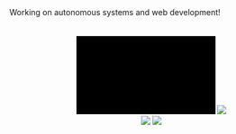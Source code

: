 <div align="left">  
  Working on autonomous systems and web development!
</div>
<br />
<br />
<div align="center">
  <div class="row">
    <img src="https://github.com/winstxnhdw/AutoCarROS/blob/master/resources/gifs/1.gif?raw=true" width="49%" />
    <img src="https://github.com/winstxnhdw/AutoCarROS/blob/master/resources/gifs/2.gif?raw=true" width="49%" /> 
  </div>
  <div class="row">
    <img src="https://github.com/winstxnhdw/AutoCarROS/blob/master/resources/gifs/3.gif?raw=true" width="49%" />
    <img src="https://github.com/winstxnhdw/AutoCarROS/blob/master/resources/gifs/4.gif?raw=true" width="49%" /> 
  </div>
</div>
